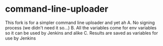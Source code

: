 command-line-uploader
=====================

This fork is for a simpler command line uploader and yet ah
A. No signing process (we didn't need it so...)
B. All the variables come for env variables so it can be used by Jenkins and alike
C. Results are saved as variables for use by Jenkins
